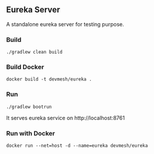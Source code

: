 ## Eureka Server 

A standalone eureka server for testing purpose.

### Build

```
./gradlew clean build
```

### Build Docker
```
docker build -t devmesh/eureka . 
```

### Run
```
./gradlew bootrun
```
It serves eureka service on http://localhost:8761

### Run with Docker
```
docker run --net=host -d --name=eureka devmesh/eureka
```

